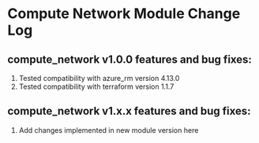 # Compute Network Module Change Log

## compute_network v1.0.0 features and bug fixes:

1. Tested compatibility with azure_rm version 4.13.0
2. Tested compatibility with terraform version 1.1.7

## compute_network v1.x.x features and bug fixes:

1. Add changes implemented in new module version here
